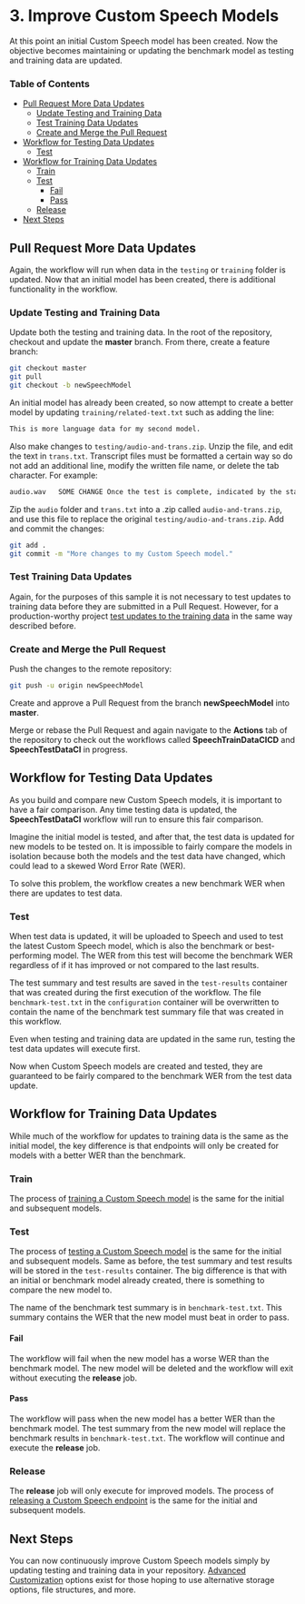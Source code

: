 # 3. Improve Custom Speech Models

At this point an initial Custom Speech model has been created. Now the objective becomes maintaining or updating the benchmark model as testing and training data are updated.

### Table of Contents

* [Pull Request More Data Updates](#Pull-Request-More-Data-Updates)
    * [Update Testing and Training Data](#Update-Testing-and-Training-Data)
    * [Test Training Data Updates](#Test-Training-Data-Updates)
    * [Create and Merge the Pull Request](#Create-and-Merge-the-Pull-Request)
* [Workflow for Testing Data Updates](#Workflow-for-Testing-Data-Updates)
    * [Test](#Test)
* [Workflow for Training Data Updates](#Workflow-for-Training-Data-Updates)
    * [Train](#Train)
    * [Test](#Test-1)
        * [Fail](#Fail)
        * [Pass](#Pass)
    * [Release](#Release)
* [Next Steps](#Next-Steps)

## Pull Request More Data Updates

Again, the workflow will run when data in the `testing` or `training` folder is updated. Now that an initial model has been created, there is additional functionality in the workflow.

### Update Testing and Training Data

Update both the testing and training data. In the root of the repository, checkout and update the **master** branch. From there, create a feature branch:

```bash
git checkout master
git pull
git checkout -b newSpeechModel
```

An initial model has already been created, so now attempt to create a better model by updating `training/related-text.txt` such as adding the line:

```txt
This is more language data for my second model.
```

Also make changes to `testing/audio-and-trans.zip`. Unzip the file, and edit the text in `trans.txt`. Transcript files must be formatted a certain way so do not add an additional line, modify the written file name, or delete the tab character. For example:

```txt
audio.wav	SOME CHANGE Once the test is complete, indicated by the status change to Succeeded, you'll find a WER number for both models included in your test. Click on the test name to view the testing detail page. This detail page lists all the utterances in your dataset, indicating the recognition results of the two models alongside the transcription from the submitted dataset. To help inspect the side-by-side comparison, you can toggle various error types including insertion, deletion, and substitution. By listening to the audio and comparing recognition results in each column, which shows the human-labeled transcription and the results for two speech-to-text models, you can decide which model meets your needs and where additional training and improvements are required. 
```

Zip the `audio` folder and `trans.txt` into a .zip called `audio-and-trans.zip`, and use this file to replace the original `testing/audio-and-trans.zip`. Add and commit the changes:

```bash
git add .
git commit -m "More changes to my Custom Speech model."
```

### Test Training Data Updates

Again, for the purposes of this sample it is not necessary to test updates to training data before they are submitted in a Pull Request. However, for a production-worthy project [test updates to the training data](2-create-the-initial-custom-speech-model.md#Locally-Test-Training-Data-Updates) in the same way described before.

### Create and Merge the Pull Request

Push the changes to the remote repository:

```bash
git push -u origin newSpeechModel
```

Create and approve a Pull Request from the branch **newSpeechModel** into **master**.

Merge or rebase the Pull Request and again navigate to the **Actions** tab of the repository to check out the workflows called **SpeechTrainDataCICD** and **SpeechTestDataCI** in progress.

## Workflow for Testing Data Updates

As you build and compare new Custom Speech models, it is important to have a fair comparison. Any time testing data is updated, the **SpeechTestDataCI** workflow will run to ensure this fair comparison.

Imagine the initial model is tested, and after that, the test data is updated for new models to be tested on. It is impossible to fairly compare the models in isolation because both the models and the test data have changed, which could lead to a skewed Word Error Rate (WER).

To solve this problem, the workflow creates a new benchmark WER when there are updates to test data.

### Test

When test data is updated, it will be uploaded to Speech and used to test the latest Custom Speech model, which is also the benchmark or best-performing model. The WER from this test will become the benchmark WER regardless of if it has improved or not compared to the last results.

The test summary and test results are saved in the `test-results` container that was created during the first execution of the workflow. The file `benchmark-test.txt` in the `configuration` container will be overwritten to contain the name of the benchmark test summary file that was created in this workflow.

Even when testing and training data are updated in the same run, testing the test data updates will execute first.

Now when Custom Speech models are created and tested, they are guaranteed to be fairly compared to the benchmark WER from the test data update.

## Workflow for Training Data Updates

While much of the workflow for updates to training data is the same as the initial model, the key difference is that endpoints will only be created for models with a better WER than the benchmark.

### Train

The process of [training a Custom Speech model](./2-initial-custom-speech-model.md#Train) is the same for the initial and subsequent models.

### Test

The process of [testing a Custom Speech model](./2-initial-custom-speech-model.md#Test) is the same for the initial and subsequent models. Same as before, the test summary and test results will be stored in the `test-results` container. The big difference is that with an initial or benchmark model already created, there is something to compare the new model to.

The name of the benchmark test summary is in `benchmark-test.txt`. This summary contains the WER that the new model must beat in order to pass.

#### Fail

The workflow will fail when the new model has a worse WER than the benchmark model. The new model will be deleted and the workflow will exit without executing the **release** job.

#### Pass

The workflow will pass when the new model has a better WER than the benchmark model. The test summary from the new model will replace the benchmark results in `benchmark-test.txt`. The workflow will continue and execute the **release** job.

### Release

The **release** job will only execute for improved models. The process of [releasing a Custom Speech endpoint](./2-initial-custom-speech-model.md#Release) is the same for the initial and subsequent models.

## Next Steps

You can now continuously improve Custom Speech models simply by updating testing and training data in your repository. [Advanced Customization](./4-advanced-customization.md) options exist for those hoping to use alternative storage options, file structures, and more.
